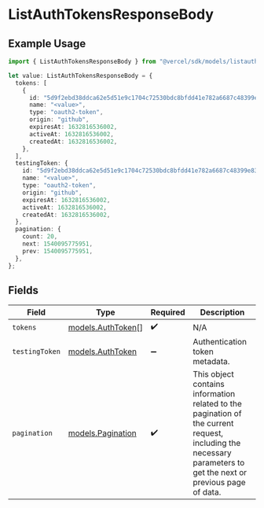 # ListAuthTokensResponseBody

## Example Usage

```typescript
import { ListAuthTokensResponseBody } from "@vercel/sdk/models/listauthtokensop.js";

let value: ListAuthTokensResponseBody = {
  tokens: [
    {
      id: "5d9f2ebd38ddca62e5d51e9c1704c72530bdc8bfdd41e782a6687c48399e8391",
      name: "<value>",
      type: "oauth2-token",
      origin: "github",
      expiresAt: 1632816536002,
      activeAt: 1632816536002,
      createdAt: 1632816536002,
    },
  ],
  testingToken: {
    id: "5d9f2ebd38ddca62e5d51e9c1704c72530bdc8bfdd41e782a6687c48399e8391",
    name: "<value>",
    type: "oauth2-token",
    origin: "github",
    expiresAt: 1632816536002,
    activeAt: 1632816536002,
    createdAt: 1632816536002,
  },
  pagination: {
    count: 20,
    next: 1540095775951,
    prev: 1540095775951,
  },
};
```

## Fields

| Field                                                                                                                                                           | Type                                                                                                                                                            | Required                                                                                                                                                        | Description                                                                                                                                                     |
| --------------------------------------------------------------------------------------------------------------------------------------------------------------- | --------------------------------------------------------------------------------------------------------------------------------------------------------------- | --------------------------------------------------------------------------------------------------------------------------------------------------------------- | --------------------------------------------------------------------------------------------------------------------------------------------------------------- |
| `tokens`                                                                                                                                                        | [models.AuthToken](../models/authtoken.md)[]                                                                                                                    | :heavy_check_mark:                                                                                                                                              | N/A                                                                                                                                                             |
| `testingToken`                                                                                                                                                  | [models.AuthToken](../models/authtoken.md)                                                                                                                      | :heavy_minus_sign:                                                                                                                                              | Authentication token metadata.                                                                                                                                  |
| `pagination`                                                                                                                                                    | [models.Pagination](../models/pagination.md)                                                                                                                    | :heavy_check_mark:                                                                                                                                              | This object contains information related to the pagination of the current request, including the necessary parameters to get the next or previous page of data. |